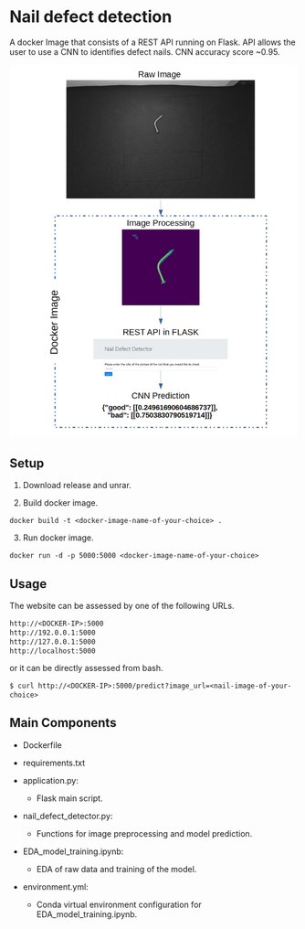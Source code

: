 # Nail defect detection
A docker Image that consists of a REST API running on Flask. API allows the user to use a CNN to identifies defect nails. CNN accuracy score ~0.95.

![](example.jpg)


## Setup
1. Download release and unrar. 

2. Build docker image.
```shell
docker build -t <docker-image-name-of-your-choice> . 
```
    
3. Run docker image.
```shell
docker run -d -p 5000:5000 <docker-image-name-of-your-choice>  
```


## Usage

The website can be assessed by one of the following URLs. 
```shell
http://<DOCKER-IP>:5000
http://192.0.0.1:5000
http://127.0.0.1:5000
http://localhost:5000
```
or it can be directly assessed from bash.
```shell
$ curl http://<DOCKER-IP>:5000/predict?image_url=<nail-image-of-your-choice>  
```
    
    
## Main Components

- Dockerfile
- requirements.txt
- application.py:
  - Flask main script.
- nail_defect_detector.py:
  - Functions for image preprocessing and model prediction.
  
- EDA_model_training.ipynb:
  - EDA of raw data and training of the model.
- environment.yml:
  - Conda virtual environment configuration for EDA_model_training.ipynb.


